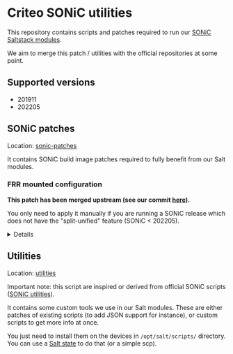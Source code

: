 # Criteo SONiC utilities

This repository contains scripts and patches required to run our [SONiC Saltstack modules](https://github.com/criteo/sonic-saltstack).

We aim to merge this patch / utilities with the official repositories at some point.

## Supported versions

- 201911
- 202205

## SONiC patches

Location: [sonic-patches](sonic-patches)

It contains SONiC build image patches required to fully benefit from our Salt modules.

### FRR mounted configuration

**This patch has been merged upstream (see our commit [here](https://github.com/sonic-net/sonic-buildimage/commit/9d3814045bf950576bb274180ffec001abac1c32)).**

You only need to apply it manually if you are running a SONiC release which does not have the "split-unified" feature (SONiC < 202205).

<details>
This patch is about mounting FRR directory in the container, basically `-v /etc/frr/:/etc/sonic/frr/`.

This is required if you want to manage BGP configuration with our Salt modules.

Be careful, this patch changes the way the BGP configuration is provisioned. By default, SONiC computes the configuration from variables in the config_db.json and embedded template in the container. Meaning, any changes via VTYSH are not persistent.

There are two ways to apply it:
- build and install your own SONiC image with our patch (recommended)
- apply the patch in live on your devices:
  - ensure the docker is started with `-v /etc/sonic/frr:/etc/frr:rw` in `/usr/bin/bgp.sh)`
  - copy your FRR config on SONiC in `/etc/sonic/frr`
  - and restart the BGP container (be careful to not break your production!)
</details>

## Utilities

Location: [utilities](utilities)

Important note: this script are inspired or derived from official SONiC scripts ([SONiC utilities](https://github.com/sonic-net/sonic-utilities)).

It contains some custom tools we use in our Salt modules. These are either patches of existing scripts (to add JSON support for instance), or custom scripts to get more info at once.

You just need to install them on the devices in `/opt/salt/scripts/` directory. You can use a [Salt state](sonic-patches/install.sls) to do that (or a simple scp).
